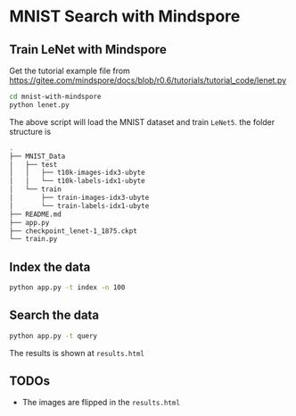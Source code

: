 # MNIST Search with Mindspore

## Train LeNet with Mindspore

Get the tutorial example file from https://gitee.com/mindspore/docs/blob/r0.6/tutorials/tutorial_code/lenet.py


```bash
cd mnist-with-mindspore
python lenet.py
```

The above script will load the MNIST dataset and train `LeNet5`. the folder structure is 

```bash
.
├── MNIST_Data
│   ├── test
│   │   ├── t10k-images-idx3-ubyte
│   │   └── t10k-labels-idx1-ubyte
│   └── train
│       ├── train-images-idx3-ubyte
│       └── train-labels-idx1-ubyte
├── README.md
├── app.py
├── checkpoint_lenet-1_1875.ckpt
└── train.py

```

## Index the data

```bash
python app.py -t index -n 100
```

## Search the data

```bash
python app.py -t query
```

The results is shown at `results.html`


## TODOs

- The images are flipped in the `results.html`
